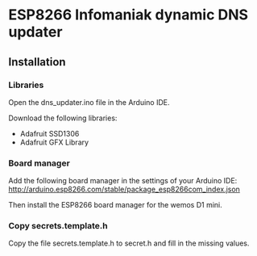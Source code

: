 # ESP8266 Infomaniak dynamic DNS updater

## Installation

### Libraries

Open the dns_updater.ino file in the Arduino IDE.

Download the following libraries:
- Adafruit SSD1306
- Adafruit GFX Library

### Board manager

Add the following board manager in the settings of your Arduino IDE: http://arduino.esp8266.com/stable/package_esp8266com_index.json

Then install the ESP8266 board manager for the wemos D1 mini.

### Copy secrets.template.h

Copy the file secrets.template.h to secret.h and fill in the missing values.